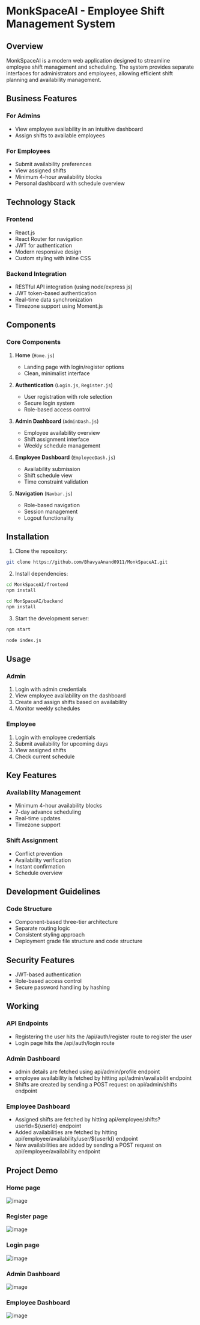 # MonkSpaceAI - Employee Shift Management System

## Overview
MonkSpaceAI is a modern web application designed to streamline employee shift management and scheduling. The system provides separate interfaces for administrators and employees, allowing efficient shift planning and availability management.

## Business Features

### For Admins
- View employee availability in an intuitive dashboard
- Assign shifts to available employees

### For Employees
- Submit availability preferences
- View assigned shifts
- Minimum 4-hour availability blocks
- Personal dashboard with schedule overview

## Technology Stack

### Frontend
- React.js
- React Router for navigation
- JWT for authentication
- Modern responsive design
- Custom styling with inline CSS

### Backend Integration
- RESTful API integration (using node/express js)
- JWT token-based authentication
- Real-time data synchronization
- Timezone support using Moment.js

## Components

### Core Components
1. **Home** (`Home.js`)
   - Landing page with login/register options
   - Clean, minimalist interface

2. **Authentication** (`Login.js`, `Register.js`)
   - User registration with role selection
   - Secure login system
   - Role-based access control

3. **Admin Dashboard** (`AdminDash.js`)
   - Employee availability overview
   - Shift assignment interface
   - Weekly schedule management

4. **Employee Dashboard** (`EmployeeDash.js`)
   - Availability submission
   - Shift schedule view
   - Time constraint validation

5. **Navigation** (`Navbar.js`)
   - Role-based navigation
   - Session management
   - Logout functionality

## Installation

1. Clone the repository:
```bash
git clone https://github.com/BhavyaAnand0911/MonkSpaceAI.git
```

2. Install dependencies:
```bash
cd MonkSpaceAI/frontend
npm install

cd MonSpaceAI/backend
npm install
```

3. Start the development server:
```bash
npm start

node index.js
```

## Usage

### Admin
1. Login with admin credentials
2. View employee availability on the dashboard
3. Create and assign shifts based on availability
4. Monitor weekly schedules

### Employee
1. Login with employee credentials
2. Submit availability for upcoming days
3. View assigned shifts
4. Check current schedule

## Key Features

### Availability Management
- Minimum 4-hour availability blocks
- 7-day advance scheduling
- Real-time updates
- Timezone support

### Shift Assignment
- Conflict prevention
- Availability verification
- Instant confirmation
- Schedule overview

## Development Guidelines

### Code Structure
- Component-based three-tier architecture 
- Separate routing logic
- Consistent styling approach
- Deployment grade file structure and code structure 

## Security Features
- JWT-based authentication 
- Role-based access control
- Secure password handling by hashing 

## Working
### API Endpoints
- Registering the user hits the /api/auth/register route to register the user
- Login page hits the /api/auth/login route
### Admin Dashboard
- admin details are fetched using api/admin/profile endpoint
- employee availability is fetched by hitting api/admin/availabilit endpoint
- Shifts are created by sending a POST request on api/admin/shifts endpoint
### Employee Dashboard
- Assigned shifts are fetched by hitting api/employee/shifts?userId=${userId} endpoint
- Added availabilities are fetched by hitting api/employee/availability/user/${userId} endpoint
- New availabilities are added by sending a POST request on api/employee/availability endpoint

## Project Demo
### Home page
![image](https://github.com/user-attachments/assets/c3cfc8ca-2b58-49ca-939c-9bf3ac472c57)
### Register page
![image](https://github.com/user-attachments/assets/a546cca7-7a6e-44b1-866a-ba7c615895a2)
### Login page
![image](https://github.com/user-attachments/assets/dd9f562b-caf3-4a31-b34e-fcce898e541c)
### Admin Dashboard
![image](https://github.com/user-attachments/assets/c85d404f-196c-4d80-b505-0ead7f944d81)
### Employee Dashboard
![image](https://github.com/user-attachments/assets/0902e87d-2ebd-4d82-a81a-274b2553ebe3)

